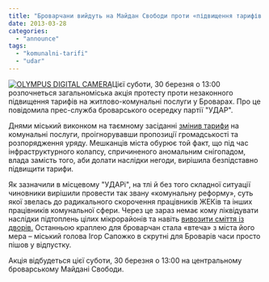 ```yaml
---
title: "Броварчани вийдуть на Майдан Свободи проти «підвищення тарифів на бездіяльність влади»"
date: 2013-03-28
categories: 
  - "announce"
tags: 
  - "komunalni-tarifi"
  - "udar"
---
```


[![OLYMPUS DIGITAL CAMERA](https://mpz.brovary.org/wp-content/uploads/2013/03/tarif.jpg)](https://mpz.brovary.org/wp-content/uploads/2013/03/tarif.jpg)Цієї суботи, 30 березня о 13:00 розпочнеться загальноміська акція протесту проти незаконного підвищення тарифів на житлово-комунальні послуги у Броварах. Про це повідомила прес-служба броварського осередку партії "УДАР".

Днями міський виконком на таємному засіданні [змінив тарифи](https://mpz.brovary.org/brovarska-vlada-tayemno-pidvishhila-tarifi-na-zhkg/) на комунальні послуги, проігнорувавши пропозиції громадськості та розпорядження уряду. Мешканців міста обурює той факт, що під час інфраструктурного колапсу, спричиненого аномальним снігопадом, влада замість того, аби долати наслідки негоди, вирішила безпідставно підвищити тарифи.

Як зазначили в місцевому "УДАРі", на тлі й без того складної ситуації чиновники вирішили провести так звану «комунальну реформу», суть якої звелась до радикального скорочення працівників ЖЕКів та інших працівників комунальної сфери. Через це зараз немає кому ліквідувати наслідки підтоплень цілих мікрорайонів та навіть [вивозити сміття із дворів.](https://mpz.brovary.org/kudi-vtik-supermer-sapozhko/) Останньою краплею для броварчан стала «втеча» з міста його мера – міський голова Ігор Сапожко в скрутні для Броварів часи просто пішов у відпустку.

Акція відбудеться цієї суботи, 30 березня о 13:00 на центральному броварському Майдані Свободи.
